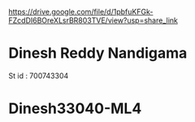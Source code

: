 https://drive.google.com/file/d/1pbfuKFGk-FZcdDI6BOreXLsrBR803TVE/view?usp=share_link
# Dinesh Reddy Nandigama
St id : 700743304
# Dinesh33040-ML4
